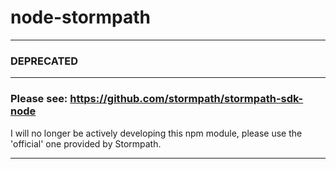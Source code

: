 # node-stormpath

- - -
### DEPRECATED
- - -
### Please see: https://github.com/stormpath/stormpath-sdk-node

I will no longer be actively developing this npm module, please use the 'official' one provided by Stormpath.
- - -

